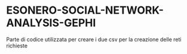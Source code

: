# ESONERO-SOCIAL-NETWORK-ANALYSIS-GEPHI
Parte di codice utilizzata per creare i due csv per la creazione delle reti richieste
